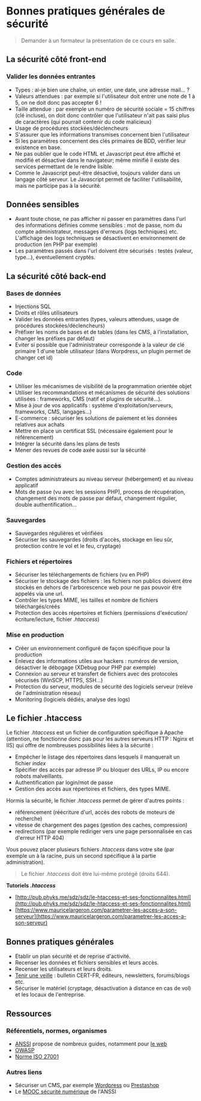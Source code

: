 # Bonnes pratiques générales de sécurité 

> Demander à un formateur la présentation de ce cours en salle.

## La sécurité côté front-end 

### Valider les données entrantes 

* Types : ai-je bien une chaîne, un entier, une date, une adresse mail... ? 
* Valeurs attendues : par exemple si l'utilisateur doit entrer une note de 1 à 5, on ne doit donc pas accepter 6 !  
* Taille attendue : par exemple un numéro de sécurité sociale = 15 chiffres (clé incluse), on doit donc contrôler que l'utilisateur n'ait pas saisi plus de caractères (qui pourrait contenir du code malicieux)     
* Usage de procédures stockées/déclencheurs
* S'assurer que les informations transmises concernent bien l'utilisateur
* Si les paramètres concernent des clés primaires de BDD, vérifier leur existence en base. 
* Ne pas oublier que le code HTML et Javascript peut être affiché et modifié et désactivé dans le navigateur; même minifié il existe des services permettant de le rendre lisible.
* Comme le Javascript peut-être désactivé, toujours valider dans un langage côté serveur. Le Javascript permet de faciliter l'utilisabilité, mais ne participe pas à la sécurité.  

## Données sensibles 

* Avant toute chose, ne pas afficher ni passer en paramètres dans l'url des informations définies comme sensibles : mot de passe, nom du compte administrateur, messages d'erreurs (logs techniques) etc. L'affichage des logs techniques se désactivent en environnement de production (en PHP par exemple) 
* Les paramètres passés dans l'url doivent être sécurisés : testés (valeur, type...), éventuellement cryptés.

## La sécurité côté back-end 

### Bases de données

* Injections SQL
* Droits et rôles utilisateurs
* Valider les données entrantes (types, valeurs attendues, usage de procédures stockées/déclencheurs)
* Préfixer les noms de bases et de tables (dans les CMS, à l'installation, changer les préfixes par défaut)
* Eviter si possible que l'administrateur corresponde à la valeur de clé primaire 1 d'une table utilisateur (dans Worpdress, un plugin permet de changer cet id)      

### Code 

* Utiliser les mécanismes de visibilité de la programmation orientée objet
* Utiliser les recommandations et mécanismes de sécurité des solutions utilisées : frameworks, CMS (natif et plugins de sécurité...).
* Mise à jour de vos applicatifs : système d'exploitation/serveurs, frameworks, CMS, langages...)
* E-commerce : sécuriser les solutions de paiement et les données relatives aux achats
* Mettre en place un certificat SSL (nécessaire également pour le référencement)
* Intégrer la sécurité dans les plans de tests
* Mener des revues de code axée aussi sur la sécurité

### Gestion des accès 

* Comptes administrateurs au niveau serveur (hébergement) et au niveau applicatif 
* Mots de passe (vu avec les sessions PHP), process de récupération, changement des mots de passe par défaut, changement régulier, double authentification...

### Sauvegardes

* Sauvegardes régulières et vérifiées
* Sécuriser les sauvegardes (droits d'accès, stockage en lieu sûr, protection contre le vol et le feu, cryptage)

### Fichiers et répertoires

* Sécuriser les téléchargements de fichiers (vu en PHP)
* Sécuriser le stockage des fichiers : les fichiers non publics doivent être stockés en dehors de l'arborescence web pour ne pas pouvoir être appelés via une url.
* Contrôler les types MIME, les tailles et nombre de fichiers téléchargés/créés 
* Protection des accès répertoires et fichiers (permissions d'exécution/écriture/lecture, fichier _.htaccess_)

### Mise en production

* Créer un environnement configuré de façon spécifique pour la production 
* Enlevez des informations utiles aux hackers : numéros de version, désactiver le débogage (XDebug pour PHP par exemple)
* Connexion au serveur et transfert de fichiers avec des protocoles sécurisés (WinSCP, HTTPS, SSH...)
* Protection du serveur, modules de sécurité des logiciels serveur (relève de l'administration réseau)
* Monitoring (logiciels dédiés, analyse des logs)

## Le fichier .htaccess

Le fichier _.htaccess_ est un fichier de configuration spécifique à Apache (attention, ne fonctionne donc pas pour les autres serveurs HTTP : Nginx et IIS) qui offre de nombreuses possibilités liées à la sécurité :

* Empêcher le listage des répertoires dans lesquels il manquerait un fichier _index_  
* Spécifier des accès par adresse IP ou bloquer des URLs, IP ou encore robots malveillants.
* Authentification par login/mot de passe
* Gestion des accès aux répertoires et fichiers, des types MIME.
  
Hormis la sécurité, le fichier _.htaccess_ permet de gérer d'autres points : 

* référencement (réécriture d'url, accès des robots de moteurs de recherche) 
* vitesse de chargement des pages (gestion des caches, compression)
* redirections (par exemple rediriger vers une page personnalisée en cas d'erreur HTTP 404)

Vous pouvez placer plusieurs fichiers _.htaccess_ dans votre site (par exemple un à la racine, puis un second spécifique à la partie administration). 

> Le fichier _.htaccess_ doit être lui-même protégé (droits 644).

**Tutoriels _.htaccess_**

* [http://pub.phyks.me/sdz/sdz/le-htaccess-et-ses-fonctionnalites.html](http://pub.phyks.me/sdz/sdz/le-htaccess-et-ses-fonctionnalites.html)
* [https://www.mauricelargeron.com/parametrer-les-acces-a-son-serveur](https://www.mauricelargeron.com/parametrer-les-acces-a-son-serveur)

## Bonnes pratiques générales

* Etablir un plan sécurité et de reprise d'activité. 
* Recenser les données et fichiers sensibles et leurs accès.  
* Recenser les utilisateurs et leurs droits.
* [Tenir une veille](https://www.dsfc.net/infrastructure/securite/veille-securite-informatique) : bulletin CERT-FR, éditeurs, newsletters, forums/blogs etc. 
* Sécuriser le matériel (cryptage, désactivation à distance en cas de vol) et les locaux de l'entreprise. 

## Ressources

### Référentiels, normes, organismes

* [ANSSI](https://www.ssi.gouv.fr) propose de nombreux guides, notamment pour [le web](https://www.ssi.gouv.fr/entreprise/bonnes-pratiques/applications-web)
* [OWASP](https://blog.clever-age.com/fr/2012/05/10/la-securite-au-travers-de-l-owasp)
* [Norme ISO 27001](https://fr.wikipedia.org/wiki/ISO/CEI_27001)   

### Autres liens

* Sécuriser un CMS, par exemple [Wordpress](https://wpchannel.com/wordpress/tutoriels-wordpress/14-astuces-securiser-site-wordpress) ou [Prestashop](https://www.prestashop.com/fr/blog/renforcez-securite-boutique-prestashop-tres-facilement)
* Le [MOOC sécurité numérique](https://secnumacademie.gouv.fr) de l'ANSSI

<br><br><br><br>




